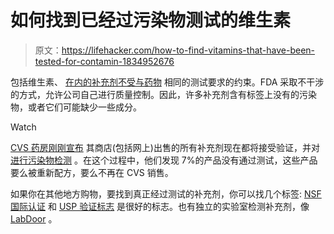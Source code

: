 # 如何找到已经过污染物测试的维生素

> 原文：<https://lifehacker.com/how-to-find-vitamins-that-have-been-tested-for-contamin-1834952676>

包括维生素、 [在内的补充剂不受与药物](https://lifehacker.com/how-to-figure-out-if-your-supplements-are-safe-1685494324) 相同的测试要求的约束。FDA 采取不干涉的方式，允许公司自己进行质量控制。因此，许多补充剂含有标签上没有的污染物，或者它们可能缺少一些成分。

Watch

[CVS 药房刚刚宣布](https://cvshealth.com/newsroom/press-releases/cvs-pharmacy-launches-tested-be-trusted-program-vitamins-and-supplements) 其商店(包括网上)出售的所有补充剂现在都将接受验证，并对 [进行污染物检测](https://www.cvs.com/content/tested-trusted?cid=redir-testedtobetrusted) 。在这个过程中，他们发现 7%的产品没有通过测试，这些产品要么被重新配方，要么不再在 CVS 销售。

如果你在其他地方购物，要找到真正经过测试的补充剂，你可以找几个标签: [NSF 国际认证](http://www.nsf.org/consumer-resources/health-beauty/supplements-vitamins/supplement-vitamin-certification) 和 [USP 验证标志](https://www.usp.org/verification-services/verified-mark) 是很好的标志。也有独立的实验室检测补充剂，像 [LabDoor](https://labdoor.com/) 。